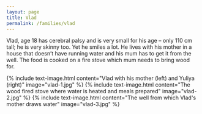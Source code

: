 ```yaml
---
layout: page
title: Vlad
permalink: /families/vlad
---
```


Vlad, age 18 has cerebral palsy and is very small for his age – only 110 cm tall; he is very skinny too. Yet he smiles a lot. He lives with his mother in a house that doesn’t have running water and his mum has to get it from the well. The food is cooked on a fire stove which mum needs to bring wood for.

{% include text-image.html content="Vlad with his mother (left) and Yuliya (right)" image="vlad-1.jpg" %}
{% include text-image.html content="The wood fired stove where water is heated and meals prepared" image="vlad-2.jpg" %}
{% include text-image.html content="The well from which Vlad's mother draws water" image="vlad-3.jpg" %}
